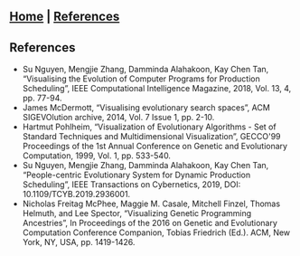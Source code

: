 ## [Home](https://nguyensu.github.io/visevo.github.io/) | [References](https://nguyensu.github.io/visevo.github.io/references)

## References

- Su Nguyen, Mengjie Zhang, Damminda Alahakoon, Kay Chen Tan, “Visualising the Evolution of Computer Programs for Production Scheduling”, IEEE Computational Intelligence Magazine, 2018, Vol. 13, 4, pp. 77-94. 
- James McDermott, “Visualising evolutionary search spaces”, ACM SIGEVOlution archive, 2014, Vol. 7 Issue 1, pp. 2-10. 
- Hartmut Pohlheim, “Visualization of Evolutionary Algorithms - Set of Standard Techniques and Multidimensional Visualization”, GECCO'99 Proceedings of the 1st Annual Conference on Genetic and Evolutionary Computation, 1999, Vol. 1, pp. 533-540. 
- Su Nguyen, Mengjie Zhang, Damminda Alahakoon, Kay Chen Tan, “People-centric Evolutionary System for Dynamic Production Scheduling”, IEEE Transactions on Cybernetics, 2019, DOI: 10.1109/TCYB.2019.2936001. 
- Nicholas Freitag McPhee, Maggie M. Casale, Mitchell Finzel, Thomas Helmuth, and Lee Spector, “Visualizing Genetic Programming Ancestries”, In Proceedings of the 2016 on Genetic and Evolutionary Computation Conference Companion, Tobias Friedrich (Ed.). ACM, New York, NY, USA, pp. 1419-1426. 
